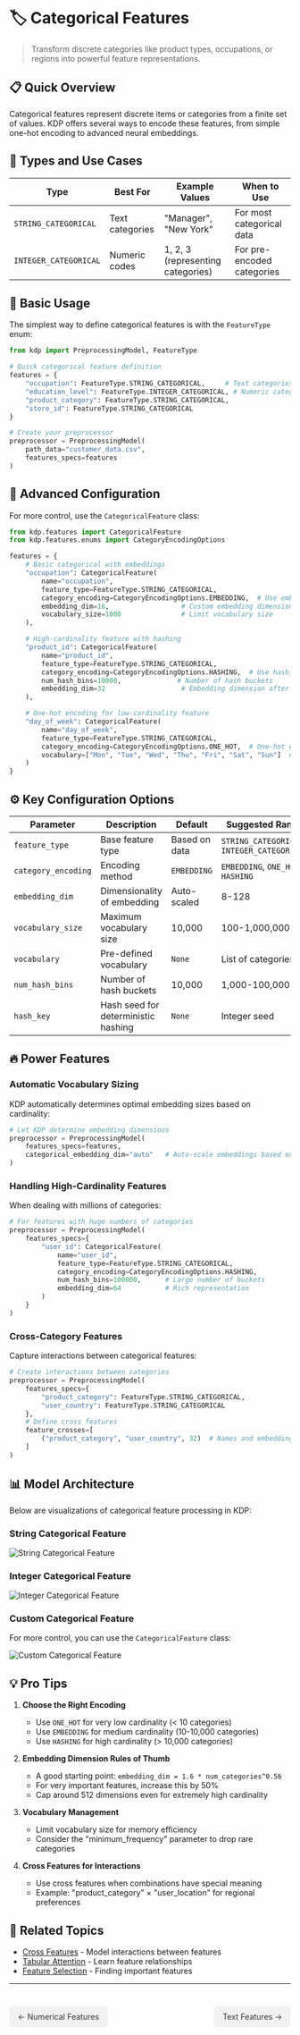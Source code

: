 # 🏷️ Categorical Features

> Transform discrete categories like product types, occupations, or regions into powerful feature representations.

## 📋 Quick Overview

Categorical features represent discrete items or categories from a finite set of values. KDP offers several ways to encode these features, from simple one-hot encoding to advanced neural embeddings.

## 🎯 Types and Use Cases

| Type | Best For | Example Values | When to Use |
|------|----------|----------------|-------------|
| `STRING_CATEGORICAL` | Text categories | "Manager", "New York" | For most categorical data |
| `INTEGER_CATEGORICAL` | Numeric codes | 1, 2, 3 (representing categories) | For pre-encoded categories |

## 🚀 Basic Usage

The simplest way to define categorical features is with the `FeatureType` enum:

```python
from kdp import PreprocessingModel, FeatureType

# Quick categorical feature definition
features = {
    "occupation": FeatureType.STRING_CATEGORICAL,     # Text categories
    "education_level": FeatureType.INTEGER_CATEGORICAL, # Numeric categories
    "product_category": FeatureType.STRING_CATEGORICAL,
    "store_id": FeatureType.STRING_CATEGORICAL
}

# Create your preprocessor
preprocessor = PreprocessingModel(
    path_data="customer_data.csv",
    features_specs=features
)
```

## 🧠 Advanced Configuration

For more control, use the `CategoricalFeature` class:

```python
from kdp.features import CategoricalFeature
from kdp.features.enums import CategoryEncodingOptions

features = {
    # Basic categorical with embeddings
    "occupation": CategoricalFeature(
        name="occupation",
        feature_type=FeatureType.STRING_CATEGORICAL,
        category_encoding=CategoryEncodingOptions.EMBEDDING,  # Use embeddings
        embedding_dim=16,                  # Custom embedding dimension
        vocabulary_size=1000               # Limit vocabulary size
    ),

    # High-cardinality feature with hashing
    "product_id": CategoricalFeature(
        name="product_id",
        feature_type=FeatureType.STRING_CATEGORICAL,
        category_encoding=CategoryEncodingOptions.HASHING,  # Use hashing for high cardinality
        num_hash_bins=10000,              # Number of hash buckets
        embedding_dim=32                   # Embedding dimension after hashing
    ),

    # One-hot encoding for low-cardinality feature
    "day_of_week": CategoricalFeature(
        name="day_of_week",
        feature_type=FeatureType.STRING_CATEGORICAL,
        category_encoding=CategoryEncodingOptions.ONE_HOT,  # One-hot encoding
        vocabulary=["Mon", "Tue", "Wed", "Thu", "Fri", "Sat", "Sun"]  # Pre-defined vocabulary
    )
}
```

## ⚙️ Key Configuration Options

| Parameter | Description | Default | Suggested Range |
|-----------|-------------|---------|----------------|
| `feature_type` | Base feature type | Based on data | `STRING_CATEGORICAL`, `INTEGER_CATEGORICAL` |
| `category_encoding` | Encoding method | `EMBEDDING` | `EMBEDDING`, `ONE_HOT`, `HASHING` |
| `embedding_dim` | Dimensionality of embedding | Auto-scaled | 8-128 |
| `vocabulary_size` | Maximum vocabulary size | 10,000 | 100-1,000,000 |
| `vocabulary` | Pre-defined vocabulary | `None` | List of categories |
| `num_hash_bins` | Number of hash buckets | 10,000 | 1,000-100,000 |
| `hash_key` | Hash seed for deterministic hashing | `None` | Integer seed |

## 🔥 Power Features

### Automatic Vocabulary Sizing

KDP automatically determines optimal embedding sizes based on cardinality:

```python
# Let KDP determine embedding dimensions
preprocessor = PreprocessingModel(
    features_specs=features,
    categorical_embedding_dim="auto"   # Auto-scale embeddings based on cardinality
)
```

### Handling High-Cardinality Features

When dealing with millions of categories:

```python
# For features with huge numbers of categories
preprocessor = PreprocessingModel(
    features_specs={
        "user_id": CategoricalFeature(
            name="user_id",
            feature_type=FeatureType.STRING_CATEGORICAL,
            category_encoding=CategoryEncodingOptions.HASHING,
            num_hash_bins=100000,      # Large number of buckets
            embedding_dim=64           # Rich representation
        )
    }
)
```

### Cross-Category Features

Capture interactions between categorical features:

```python
# Create interactions between categories
preprocessor = PreprocessingModel(
    features_specs={
        "product_category": FeatureType.STRING_CATEGORICAL,
        "user_country": FeatureType.STRING_CATEGORICAL
    },
    # Define cross features
    feature_crosses=[
        ("product_category", "user_country", 32)  # Names and embedding dimension
    ]
)
```

## 📊 Model Architecture

Below are visualizations of categorical feature processing in KDP:

### String Categorical Feature

![String Categorical Feature](imgs/models/basic_categorical_string.png)

### Integer Categorical Feature

![Integer Categorical Feature](imgs/models/basic_categorical_integer.png)

### Custom Categorical Feature

For more control, you can use the `CategoricalFeature` class:

![Custom Categorical Feature](imgs/models/custom_categorical_feature.png)

## 💡 Pro Tips

1. **Choose the Right Encoding**
   - Use `ONE_HOT` for very low cardinality (< 10 categories)
   - Use `EMBEDDING` for medium cardinality (10-10,000 categories)
   - Use `HASHING` for high cardinality (> 10,000 categories)

2. **Embedding Dimension Rules of Thumb**
   - A good starting point: `embedding_dim = 1.6 * num_categories^0.56`
   - For very important features, increase this by 50%
   - Cap around 512 dimensions even for extremely high cardinality

3. **Vocabulary Management**
   - Limit vocabulary size for memory efficiency
   - Consider the "minimum_frequency" parameter to drop rare categories

4. **Cross Features for Interactions**
   - Use cross features when combinations have special meaning
   - Example: "product_category" × "user_location" for regional preferences

## 🔗 Related Topics

- [Cross Features](cross-features.md) - Model interactions between features
- [Tabular Attention](../advanced/tabular-attention.md) - Learn feature relationships
- [Feature Selection](../advanced/feature-selection.md) - Finding important features

---

<div class="prev-next">
  <a href="numerical-features.md" class="prev">← Numerical Features</a>
  <a href="text-features.md" class="next">Text Features →</a>
</div>

<style>
.prev-next {
  display: flex;
  justify-content: space-between;
  margin-top: 40px;
}
.prev-next a {
  padding: 10px 15px;
  background-color: #f1f1f1;
  border-radius: 5px;
  text-decoration: none;
  color: #333;
}
.prev-next a:hover {
  background-color: #ddd;
}
</style>
